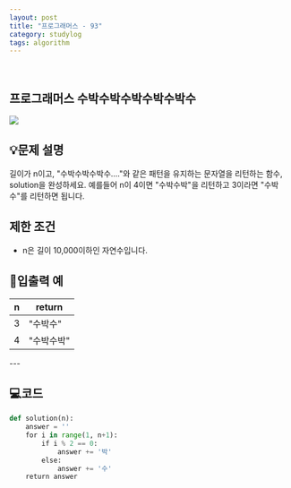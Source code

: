 ```yaml
---
layout: post
title: "프로그래머스 - 93"
category: studylog
tags: algorithm
---
```


<br>

## 프로그래머스 수박수박수박수박수박수


![](https://velog.velcdn.com/images/dlsdud9098/post/e1464da6-734f-4172-a5d3-8df73b71a328/image.png)
## 💡문제 설명
길이가 n이고, "수박수박수박수...."와 같은 패턴을 유지하는 문자열을 리턴하는 함수, solution을 완성하세요. 예를들어 n이 4이면 "수박수박"을 리턴하고 3이라면 "수박수"를 리턴하면 됩니다.


## 제한 조건
* n은 길이 10,000이하인 자연수입니다.




## 🔢입출력 예




<table><thead><tr><th>n</th><th>return</th></tr></thead><tbody><tr><td>3</td><td>"수박수"</td></tr><tr><td>4</td><td>"수박수박"</td></tr></tbody>
</table>
---


## 💻코드


```python
def solution(n):
    answer = ''
    for i in range(1, n+1):
        if i % 2 == 0:
            answer += '박'
        else:
            answer += '수'
    return answer
```
    


